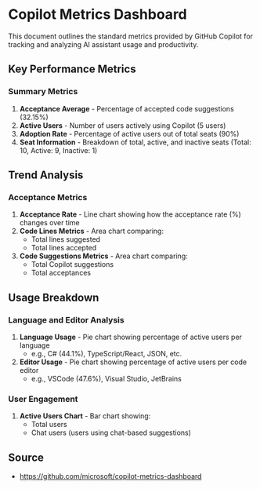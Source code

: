 # Copilot Metrics Dashboard

This document outlines the standard metrics provided by GitHub Copilot for tracking and analyzing AI assistant usage and productivity.

## Key Performance Metrics

### Summary Metrics
1. **Acceptance Average** - Percentage of accepted code suggestions (32.15%)
2. **Active Users** - Number of users actively using Copilot (5 users)
3. **Adoption Rate** - Percentage of active users out of total seats (90%)
4. **Seat Information** - Breakdown of total, active, and inactive seats (Total: 10, Active: 9, Inactive: 1)

## Trend Analysis

### Acceptance Metrics
1. **Acceptance Rate** - Line chart showing how the acceptance rate (%) changes over time
2. **Code Lines Metrics** - Area chart comparing:
   - Total lines suggested
   - Total lines accepted
3. **Code Suggestions Metrics** - Area chart comparing:
   - Total Copilot suggestions
   - Total acceptances

## Usage Breakdown

### Language and Editor Analysis
1. **Language Usage** - Pie chart showing percentage of active users per language
   - e.g., C# (44.1%), TypeScript/React, JSON, etc.
2. **Editor Usage** - Pie chart showing percentage of active users per code editor
   - e.g., VSCode (47.6%), Visual Studio, JetBrains

### User Engagement
1. **Active Users Chart** - Bar chart showing:
   - Total users
   - Chat users (users using chat-based suggestions)

## Source

- https://github.com/microsoft/copilot-metrics-dashboard
